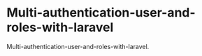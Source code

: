 # Multi-authentication-user-and-roles-with-laravel
Multi-authentication-user-and-roles-with-laravel.
